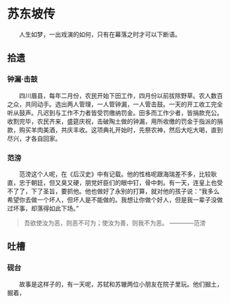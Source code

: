 # 苏东坡传
&ensp;&ensp;&ensp;&ensp;人生如梦，一出戏演的如何，只有在幕落之时才可以下断语。

## 拾遗

### 钟漏·击鼓    
&ensp;&ensp;&ensp;&ensp;四川眉县，每年二月份，农民开始下田工作，四月份以前拔除野草。农人数百之众，共同动手。选出两人管理，一人管钟漏，一人管击鼓。一天的开工收工完全听从鼓声。凡迟到与工作不力者皆受罚缴纳罚金。田多而工作少者，皆捐款充公。收割完毕，农民齐来，盛筵庆祝，击破陶土做的钟漏，用所收缴的罚金于指派的捐款，购买羊肉美酒，共庆丰收。这项典礼开始时，先祭农神，然后大吃大喝，直到尽兴，才各自回家。

### 范滂
&ensp;&ensp;&ensp;&ensp;范滂这个人呢，在《后汉史》中有记载。他的性格呢跟海瑞差不多，比较耿直，忠于朝廷，但又臭又硬，朋党奸臣们的眼中钉，骨中刺。有一天，连皇上也受不了了，下了圣旨，要抓他。他也做好了永别的打算，就对他的孩子说：“我多么希望你去做一个坏人，但坏人是不能做的。我想让你做个好人，但是我一辈子没做过坏事，却落得如此下场。”
>吾欲使汝为恶，则恶不可为；使汝为善，则我不为恶。  ————范滂

## 吐槽

### 砚台
&ensp;&ensp;&ensp;&ensp;故事是这样子的，有一天呢，苏轼和苏辙两位小朋友在院子里玩。他们掘土，掘着，